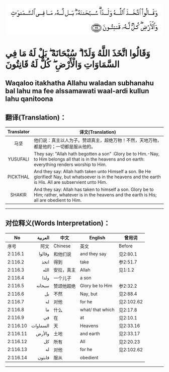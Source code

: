 ![002:116](images/002_116.gif)

#   وَقَالُوا اتَّخَذَ اللَّهُ وَلَدًا ۗ سُبْحَانَهُ ۖ بَلْ لَهُ مَا فِي السَّمَاوَاتِ وَالْأَرْضِ ۖ كُلٌّ لَهُ قَانِتُونَ 

## Waqaloo itakhatha Allahu waladan subhanahu bal lahu ma fee alssamawati waal-ardi kullun lahu qanitoona

## 翻译(Translation)：

| Translator | 译文(Translation)                                            |
|:----------:| ------------------------------------------------------------ |
| 马坚       | 他们说：真主以人为子。赞颂真主，超绝万物！不然，天地万物，都是他的；一切都是服从他的。 |
| YUSUFALI   | They say: "Allah hath begotten a son" :Glory be to Him.-Nay, to Him belongs all that is in the heavens and on earth: everything renders worship to Him. |
| PICKTHAL   | And they say: Allah hath taken unto Himself a son. Be He glorified! Nay, but whatsoever is in the heavens and the earth is His. All are subservient unto Him. |
| SHAKIR     | And they say: Allah has taken to himself a son. Glory be to Him; rather, whatever is in the heavens and the earth is His; all are obedient to Him. |

---

## 对位释义(Words Interpretation)：

| No       | العربية  | 中文       | English          | 曾用词     |
| -------- | --------:| ---------- | ---------------- | ---------- |
| 序号     | 阿文     | Chinese    | 英文             | Before     |
| 2:116.1  | وقالوا   | 和他们说   | and they say     | 见2:80.1   |
| 2:116.2  | اتخذ     | 得到       | take             | 参2:51.7   |
| 2:116.3  | الله     | 安拉，真主 | Allah            | 见1:1.2    |
| 2:116.4  | ولدا     | 一个儿子   | a son            |            |
| 2:116.5  | سبحانه   | 赞颂他超绝 | Glory be to Him  | 参2:32.2   |
| 2:116.6  | بل       | 不然       | Nay, but         | 见2:88.4   |
| 2:116.7  | له       | 对他       | for he           | 见2:102.62 |
| 2:116.8  | ما       | 什么       | what/ that which | 见2:17.8   |
| 2:116.9  | في       | 在         | at               | 见2:10.1   |
| 2:116.10 | السماوات | 天         | Heavens          | 见2:33.16  |
| 2:116.11 | والأرض   | 土地       | and earth        | 见2:33.17  |
| 2:116.12 | كل       | 所有       | All              | 见2:20.23  |
| 2:116.13 | له       | 对他       | for he           | 见2:102.62 |
| 2:116.14 | قابتون   | 服从       | obedient         |            |

---

